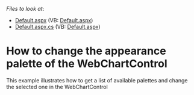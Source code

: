 <!-- default file list -->
*Files to look at*:

* [Default.aspx](./CS/WebApplication1/Default.aspx) (VB: [Default.aspx](./VB/WebApplication1/Default.aspx))
* [Default.aspx.cs](./CS/WebApplication1/Default.aspx.cs) (VB: [Default.aspx](./VB/WebApplication1/Default.aspx))
<!-- default file list end -->
# How to change the appearance palette of the WebChartControl 


<p>This example illustrates how to get a list of available palettes and change the selected one in the WebChartControl</p>

<br/>


